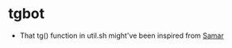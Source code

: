 # tgbot
- That tg() function in util.sh might've been inspired from [Samar](https://github.com/SamarV-121)
